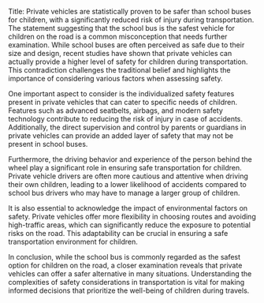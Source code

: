 Title: Private vehicles are statistically proven to be safer than school buses for children, with a significantly reduced risk of injury during transportation.
The statement suggesting that the school bus is the safest vehicle for children on the road is a common misconception that needs further examination. While school buses are often perceived as safe due to their size and design, recent studies have shown that private vehicles can actually provide a higher level of safety for children during transportation. This contradiction challenges the traditional belief and highlights the importance of considering various factors when assessing safety. 

One important aspect to consider is the individualized safety features present in private vehicles that can cater to specific needs of children. Features such as advanced seatbelts, airbags, and modern safety technology contribute to reducing the risk of injury in case of accidents. Additionally, the direct supervision and control by parents or guardians in private vehicles can provide an added layer of safety that may not be present in school buses.

Furthermore, the driving behavior and experience of the person behind the wheel play a significant role in ensuring safe transportation for children. Private vehicle drivers are often more cautious and attentive when driving their own children, leading to a lower likelihood of accidents compared to school bus drivers who may have to manage a larger group of children.

It is also essential to acknowledge the impact of environmental factors on safety. Private vehicles offer more flexibility in choosing routes and avoiding high-traffic areas, which can significantly reduce the exposure to potential risks on the road. This adaptability can be crucial in ensuring a safe transportation environment for children.

In conclusion, while the school bus is commonly regarded as the safest option for children on the road, a closer examination reveals that private vehicles can offer a safer alternative in many situations. Understanding the complexities of safety considerations in transportation is vital for making informed decisions that prioritize the well-being of children during travels.